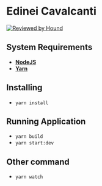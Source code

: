 # Edinei Cavalcanti

[![Reviewed by Hound](https://img.shields.io/badge/Reviewed_by-Hound-8E64B0.svg)](https://houndci.com)

## System Requirements

* **[NodeJS](https://nodejs.org/en/)**
* **[Yarn](https://yarnpkg.com/en/)**

## Installing

* ```yarn install```

## Running Application

* ```yarn build```
* ```yarn start:dev```

## Other command

* ```yarn watch```